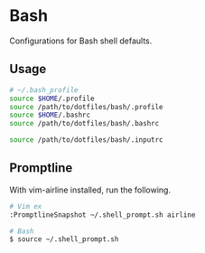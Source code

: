 # Bash

Configurations for Bash shell defaults.

## Usage

```sh
# ~/.bash_profile
source $HOME/.profile
source /path/to/dotfiles/bash/.profile
source $HOME/.bashrc
source /path/to/dotfiles/bash/.bashrc
```

```sh
source /path/to/dotfiles/bash/.inputrc
```

## Promptline

With vim-airline installed, run the following.

```sh
# Vim ex
:PromptlineSnapshot ~/.shell_prompt.sh airline

# Bash
$ source ~/.shell_prompt.sh
```
